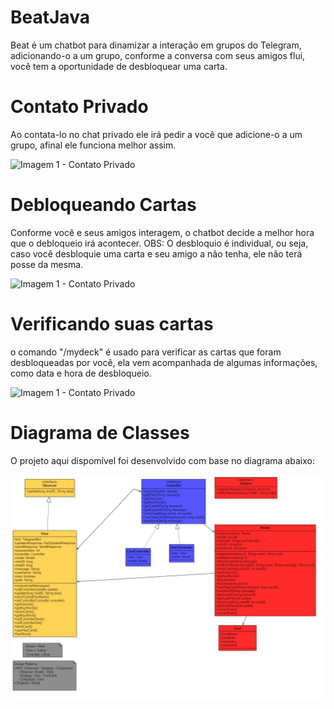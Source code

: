 # BeatJava

Beat é um chatbot para dinamizar a interação em grupos do Telegram, adicionando-o a um grupo, conforme a conversa com seus amigos flui, você tem a oportunidade de desbloquear uma carta.

# Contato Privado

Ao contata-lo no chat privado ele irá pedir a você que adicione-o a um grupo, afinal ele funciona melhor assim.

![Imagem 1 - Contato Privado](https://github.com/alexislopes/BeatJava/blob/master/Project/imgs/%C3%ADndice.jpg)

# Debloqueando Cartas

Conforme você e seus amigos interagem, o chatbot decide a melhor hora que o debloqueio irá acontecer.
OBS: O desbloquio é individual, ou seja, caso você desbloquie uma carta e seu amigo a não tenha, ele não terá posse da mesma.

![Imagem 1 - Contato Privado](https://github.com/alexislopes/BeatJava/blob/master/Project/imgs/%C3%ADndice2.jpg)

# Verificando suas cartas

o comando "/mydeck" é usado para verificar as cartas que foram desbloqueadas por você, ela vem acompanhada de algumas informações, como data e hora de desbloqueio.

![Imagem 1 - Contato Privado](https://github.com/alexislopes/BeatJava/blob/master/Project/imgs/%C3%ADndice3.jpg)

# Diagrama de Classes

O projeto aqui dispomível foi desenvolvido com base no diagrama abaixo:

![Imagem 1 - Contato Privado](https://github.com/alexislopes/BeatJava/blob/master/Project/imgs/BeatJava.jpeg)





